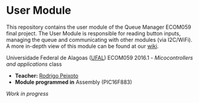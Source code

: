 # User Module
This repository contains the user module of the Queue Manager ECOM059 final project. 
The User Module is responsible for reading button inputs, managing the queue and communicating with other modules (via I2C/WiFi). A more in-depth view of this module can be found at our [wiki](https://github.com/QueueManager/UserModule/wiki).

Universidade Federal de Alagoas ([UFAL](http://www.ufal.edu.br))
ECOM059 2016.1 - _Micocontrollers and applications_ class

- **Teacher:** [Rodrigo Peixoto](https://www.github.com/rodrigopex)
- **Module programmed in** Assembly (PIC16F883)

_Work in progress_
